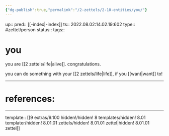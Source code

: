 ```yaml
---
{"dg-publish":true,"permalink":"/2-zettels/2-10-entities/you/"}
---
```


up:: 
pred:: [[-index\|-index]]
ts:: 2022.08.02:14.02.19:602
type:: #zettel/person 
status:: 
tags:: 

# you

you are [[2 zettels/life\|alive]]. congratulations.

you can do something with your [[2 zettels/life\|life]], if you [[want\|want]] to!

____
# references:



____
template:: [[9 extras/9.100 hidden!/hidden! 8 templates/hidden! 8.01 templater/hidden! 8.01.01 zettels/hidden! 8.01.01 zettel\|hidden! 8.01.01 zettel]]
